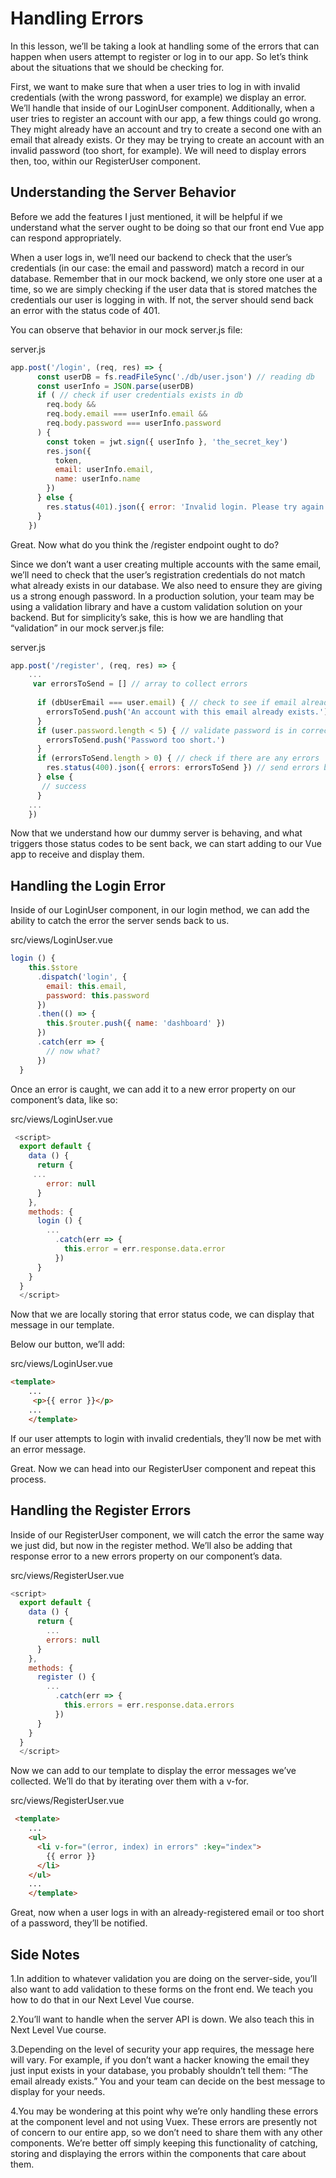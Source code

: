# Handling Errors

In this lesson, we’ll be taking a look at handling some of the errors that can happen when users attempt to register or log in to our app. So let’s think about the situations that we should be checking for.

First, we want to make sure that when a user tries to log in with invalid credentials (with the wrong password, for example) we display an error. We’ll handle that inside of our LoginUser component. Additionally, when a user tries to register an account with our app, a few things could go wrong. They might already have an account and try to create a second one with an email that already exists. Or they may be trying to create an account with an invalid password (too short, for example). We will need to display errors then, too, within our RegisterUser component.

## Understanding the Server Behavior

Before we add the features I just mentioned, it will be helpful if we understand what the server ought to be doing so that our front end Vue app can respond appropriately.

When a user logs in, we’ll need our backend to check that the user’s credentials (in our case: the email and password) match a record in our database. Remember that in our mock backend, we only store one user at a time, so we are simply checking if the user data that is stored matches the credentials our user is logging in with. If not, the server should send back an error with the status code of 401.

You can observe that behavior in our mock server.js file:

server.js

```js
app.post('/login', (req, res) => {
      const userDB = fs.readFileSync('./db/user.json') // reading db
      const userInfo = JSON.parse(userDB)
      if ( // check if user credentials exists in db
        req.body &&
        req.body.email === userInfo.email &&
        req.body.password === userInfo.password
      ) {
        const token = jwt.sign({ userInfo }, 'the_secret_key')
        res.json({
          token,
          email: userInfo.email,
          name: userInfo.name
        })
      } else {
        res.status(401).json({ error: 'Invalid login. Please try again.'}) // send error if credentials don't match record
      }
    })
```

Great. Now what do you think the /register endpoint ought to do?

Since we don’t want a user creating multiple accounts with the same email, we’ll need to check that the user’s registration credentials do not match what already exists in our database. We also need to ensure they are giving us a strong enough password. In a production solution, your team may be using a validation library and have a custom validation solution on your backend. But for simplicity’s sake, this is how we are handling that “validation” in our mock server.js file:

server.js

```js
app.post('/register', (req, res) => {
    ...
     var errorsToSend = [] // array to collect errors
    
      if (dbUserEmail === user.email) { // check to see if email already exists in db
        errorsToSend.push('An account with this email already exists.')
      }
      if (user.password.length < 5) { // validate password is in correct format
        errorsToSend.push('Password too short.')
      }
      if (errorsToSend.length > 0) { // check if there are any errors
        res.status(400).json({ errors: errorsToSend }) // send errors back with status code
      } else {
       // success
      }
    ...
    })
```

Now that we understand how our dummy server is behaving, and what triggers those status codes to be sent back, we can start adding to our Vue app to receive and display them.

## Handling the Login Error

Inside of our LoginUser component, in our login method, we can add the ability to catch the error the server sends back to us.

src/views/LoginUser.vue
  
  ```js
  login () {
      this.$store
        .dispatch('login', {
          email: this.email,
          password: this.password
        })
        .then(() => {
          this.$router.push({ name: 'dashboard' })
        })
        .catch(err => {
          // now what?
        })
    }
  ```

  Once an error is caught, we can add it to a new error property on our component’s data, like so:

  src/views/LoginUser.vue

  ```js
   <script>
    export default {
      data () {
        return {
       ...
          error: null
        }
      },
      methods: {
        login () {
          ...
            .catch(err => {
              this.error = err.response.data.error
            })
        }
      }
    }
    </script>
  ```
  
  Now that we are locally storing that error status code, we can display that message in our template.

Below our button, we’ll add:

src/views/LoginUser.vue

```html
<template>
    ...
     <p>{{ error }}</p>
    ...
    </template>
```

If our user attempts to login with invalid credentials, they’ll now be met with an error message.

Great. Now we can head into our RegisterUser component and repeat this process.

## Handling the Register Errors

Inside of our RegisterUser component, we will catch the error the same way we just did, but now in the register method. We’ll also be adding that response error to a new errors property on our component’s data.

src/views/RegisterUser.vue
  
  ```js
  <script>
    export default {
      data () {
        return {
          ...
          errors: null
        }
      },
      methods: {
        register () {
          ...
            .catch(err => {
              this.errors = err.response.data.errors
            })
        }
      }
    }
    </script>
  ```

  Now we can add to our template to display the error messages we’ve collected. We’ll do that by iterating over them with a v-for.

src/views/RegisterUser.vue

```html
 <template>
    ...
    <ul>
      <li v-for="(error, index) in errors" :key="index">
        {{ error }}
      </li>
    </ul>
    ...
    </template>
```

Great, now when a user logs in with an already-registered email or too short of a password, they’ll be notified.

## Side Notes

1.In addition to whatever validation you are doing on the server-side, you’ll also want to add validation to these forms on the front end. We teach you how to do that in our Next Level Vue course.

2.You’ll want to handle when the server API is down. We also teach this in Next Level Vue course.

3.Depending on the level of security your app requires, the message here will vary. For example, if you don’t want a hacker knowing the email they just input exists in your database, you probably shouldn’t tell them: “The email already exists.” You and your team can decide on the best message to display for your needs.

4.You may be wondering at this point why we’re only handling these errors at the component level and not using Vuex. These errors are presently not of concern to our entire app, so we don’t need to share them with any other components. We’re better off simply keeping this functionality of catching, storing and displaying the errors within the components that care about them.
